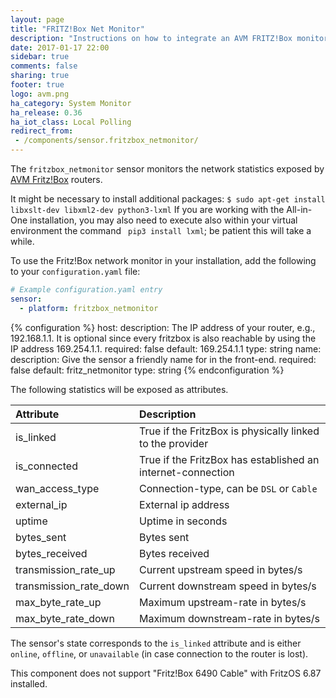 ```yaml
---
layout: page
title: "FRITZ!Box Net Monitor"
description: "Instructions on how to integrate an AVM FRITZ!Box monitor into Home Assistant."
date: 2017-01-17 22:00
sidebar: true
comments: false
sharing: true
footer: true
logo: avm.png
ha_category: System Monitor
ha_release: 0.36
ha_iot_class: Local Polling
redirect_from:
 - /components/sensor.fritzbox_netmonitor/
---
```


The `fritzbox_netmonitor` sensor monitors the network statistics exposed by [AVM Fritz!Box](http://avm.de/produkte/fritzbox/) routers.

<p class='note warning'>
It might be necessary to install additional packages: <code>$ sudo apt-get install libxslt-dev libxml2-dev python3-lxml</code>
If you are working with the All-in-One installation, you may also need to execute also within your virtual environment the command <code> pip3 install lxml</code>; be patient this will take a while.
</p>

To use the Fritz!Box network monitor in your installation, add the following to your `configuration.yaml` file:

```yaml
# Example configuration.yaml entry
sensor:
  - platform: fritzbox_netmonitor
```

{% configuration %}
host:
  description: The IP address of your router, e.g., 192.168.1.1. It is optional since every fritzbox is also reachable by using the IP address 169.254.1.1.
  required: false
  default: 169.254.1.1
  type: string
name:
  description: Give the sensor a friendly name for in the front-end.
  required: false
  default: fritz_netmonitor
  type: string
{% endconfiguration %}

The following statistics will be exposed as attributes.

|Attribute              |Description                                                  |
|:----------------------|:------------------------------------------------------------|
|is_linked              |True if the FritzBox is physically linked to the provider    |
|is_connected           |True if the FritzBox has established an internet-connection  |
|wan_access_type        |Connection-type, can be `DSL` or `Cable`                     |
|external_ip            |External ip address                                          |
|uptime                 |Uptime in seconds                                            |
|bytes_sent             |Bytes sent                                                   |
|bytes_received         |Bytes received                                               |
|transmission_rate_up   |Current upstream speed in bytes/s                            |
|transmission_rate_down |Current downstream speed in bytes/s                          |
|max_byte_rate_up       |Maximum upstream-rate in bytes/s                             |
|max_byte_rate_down     |Maximum downstream-rate in bytes/s                           |

The sensor's state corresponds to the `is_linked` attribute and is either `online`, `offline`, or `unavailable` (in case connection to the router is lost).

<p class='note info'>
This component does not support "Fritz!Box 6490 Cable" with FritzOS 6.87 installed.
</p>

